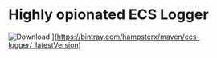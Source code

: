 # Highly opionated ECS Logger

 ![Download](https://api.bintray.com/packages/hampsterx/maven/ecs-logger/images/download.svg) ](https://bintray.com/hampsterx/maven/ecs-logger/_latestVersion)
 